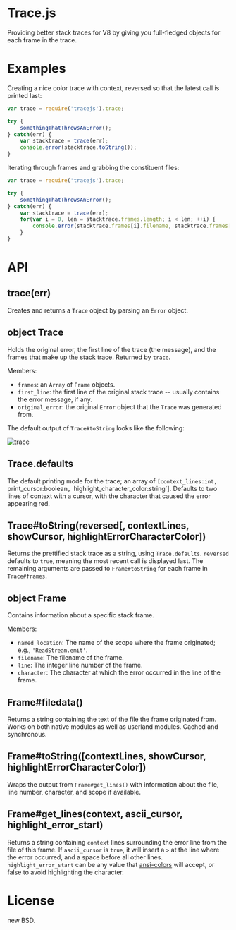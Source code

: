 Trace.js
========

Providing better stack traces for V8 by giving you full-fledged objects for each frame in the trace.

Examples
========

Creating a nice color trace with context, reversed so that the latest call is printed last:

````javascript
var trace = require('tracejs').trace;

try {
    somethingThatThrowsAnError();
} catch(err) {
    var stacktrace = trace(err);
    console.error(stacktrace.toString());
}
````

Iterating through frames and grabbing the constituent files:

````javascript
var trace = require('tracejs').trace;

try {
    somethingThatThrowsAnError();
} catch(err) {
    var stacktrace = trace(err);
    for(var i = 0, len = stacktrace.frames.length; i < len; ++i) {
        console.error(stacktrace.frames[i].filename, stacktrace.frames[i].filedata());
    }
}
````

API
===

trace(err)
-----

Creates and returns a `Trace` object by parsing an `Error` object.

object Trace
------------

Holds the original error, the first line of the trace (the message), and the frames that make up the stack trace. Returned by `trace`.

Members:

*  `frames`: an `Array` of `Frame` objects.
*  `first_line`: the first line of the original stack trace -- usually contains the error message, if any.
*  `original_error`: the original `Error` object that the `Trace` was generated from.

The default output of `Trace#toString` looks like the following:

![trace](http://neversaw.us/media/traces.png)

Trace.defaults
--------------

The default printing mode for the trace; an array of `[context_lines:int, `print_cursor:boolean`, `highlight_character_color:string`].
Defaults to two lines of context with a cursor, with the character that caused the error appearing red.

Trace#toString(reversed[, contextLines, showCursor, highlightErrorCharacterColor])
--------------

Returns the prettified stack trace as a string, using `Trace.defaults`. `reversed` defaults to `true`, meaning the most recent call is displayed last. The remaining arguments are passed to `Frame#toString` for each frame in `Trace#frames`. 

object Frame
------------ 

Contains information about a specific stack frame.

Members:

*  `named_location`: The name of the scope where the frame originated; e.g., `'ReadStream.emit'`.
*  `filename`: The filename of the frame.
*  `line`: The integer line number of the frame.
*  `character`: The character at which the error occurred in the line of the frame.

Frame#filedata()
--------------

Returns a string containing the text of the file the frame originated from. Works on both native modules as well as userland modules. Cached and synchronous.

Frame#toString([contextLines, showCursor, highlightErrorCharacterColor])
---------------

Wraps the output from `Frame#get_lines()` with information about the file, line number, character, and scope if available.

Frame#get_lines(context, ascii_cursor, highlight_error_start)
---------------

Returns a string containing `context` lines surrounding the error line from the file of this frame. If `ascii_cursor` is `true`, it will
insert a `>` at the line where the error occurred, and a space before all other lines. `highlight_error_start` can be any value that [ansi-colors](https://github.com/loopj/commonjs-ansi-color) will accept, or false to avoid highlighting the character.

License
=======

new BSD.
